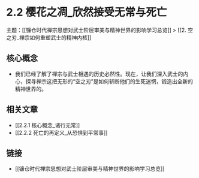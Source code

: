 # 2.2 樱花之凋_欣然接受无常与死亡

主题：[[镰仓时代禅宗思想对武士阶层审美与精神世界的影响学习总览]] > [[2. 空之刃_禅宗如何重塑武士的精神内核]]

## 核心概念

- 我们已经了解了禅宗与武士相遇的历史必然性。现在，让我们深入武士的内心，探寻禅宗这把无形的“空之刃”是如何斩断他们的生死迷惘，锻造出全新的精神世界的。

## 相关文章

- [[2.2.1 核心概念_诸行无常]]
- [[2.2.2 死亡的再定义_从恐惧到平常事]]

## 链接

- [[镰仓时代禅宗思想对武士阶层审美与精神世界的影响学习总览]]
